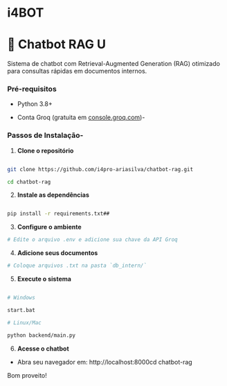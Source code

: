 # i4BOT

# 🤖 Chatbot RAG U

Sistema de chatbot com Retrieval-Augmented Generation (RAG) otimizado para consultas rápidas em documentos internos.

### Pré-requisitos

- Python 3.8+

- Conta Groq (gratuita em [console.groq.com](https://console.groq.com/))-
 
### Passos de Instalação- 

1. **Clone o repositório**

```bash

git clone https://github.com/i4pro-ariasilva/chatbot-rag.git

cd chatbot-rag

```
2. **Instale as dependências**

```bash

pip install -r requirements.txt##

```

3. **Configure o ambiente**

```bash
# Edite o arquivo .env e adicione sua chave da API Groq
```

4. **Adicione seus documentos**
```bash
# Coloque arquivos .txt na pasta `db_intern/`
```

5. **Execute o sistema**

```bash

# Windows

start.bat

# Linux/Mac

python backend/main.py

```
6. **Acesse o chatbot**

- Abra seu navegador em: http://localhost:8000cd chatbot-rag


Bom proveito! 


